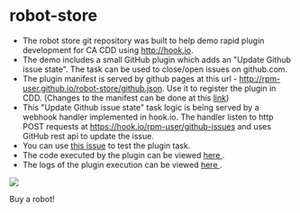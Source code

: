 # robot-store
- The robot store git repository was built to help demo rapid plugin development for CA CDD using http://hook.io.
- The demo includes a small GitHub plugin which adds an "Update Github issue state". The task can be used to close/open issues on github.com.
- The plugin manifest is served by github pages at this url - http://rpm-user.github.io/robot-store/github.json. Use it to register the plugin in CDD. (Changes to the manifest can be done at this [link](https://github.com/rpm-user/robot-store/blob/gh-pages/github.json))
- This "Update Github issue state" task logic is being served by a webhook handler implemented in hook.io. The handler listen to http POST requests at https://hook.io/rpm-user/github-issues and uses GitHub rest api to update the issue.
- You can use [this issue](https://github.com/rpm-user/robot-store/issues/1) to test the plugin task.
- The code executed by the plugin can be viewed [here ](https://hook.io/rpm-user/github-issues/source).
- The logs of the plugin execution can be viewed [here ](https://hook.io/rpm-user/github-issues/logs).

![](https://cloud.githubusercontent.com/assets/14964166/10423929/7f60f950-70d3-11e5-9312-2af20a5956cf.png)

Buy a robot!
